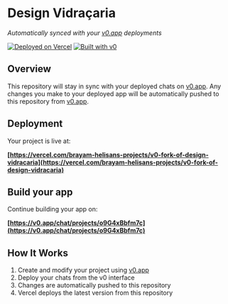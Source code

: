 # Design Vidraçaria

*Automatically synced with your [v0.app](https://v0.app) deployments*

[![Deployed on Vercel](https://img.shields.io/badge/Deployed%20on-Vercel-black?style=for-the-badge&logo=vercel)](https://vercel.com/brayam-helisans-projects/v0-fork-of-design-vidracaria)
[![Built with v0](https://img.shields.io/badge/Built%20with-v0.app-black?style=for-the-badge)](https://v0.app/chat/projects/o9G4xBbfm7c)

## Overview

This repository will stay in sync with your deployed chats on [v0.app](https://v0.app).
Any changes you make to your deployed app will be automatically pushed to this repository from [v0.app](https://v0.app).

## Deployment

Your project is live at:

**[https://vercel.com/brayam-helisans-projects/v0-fork-of-design-vidracaria](https://vercel.com/brayam-helisans-projects/v0-fork-of-design-vidracaria)**

## Build your app

Continue building your app on:

**[https://v0.app/chat/projects/o9G4xBbfm7c](https://v0.app/chat/projects/o9G4xBbfm7c)**

## How It Works

1. Create and modify your project using [v0.app](https://v0.app)
2. Deploy your chats from the v0 interface
3. Changes are automatically pushed to this repository
4. Vercel deploys the latest version from this repository